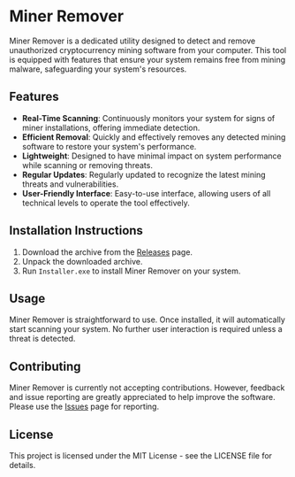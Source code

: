 # Miner Remover

Miner Remover is a dedicated utility designed to detect and remove unauthorized cryptocurrency mining software from your computer. This tool is equipped with features that ensure your system remains free from mining malware, safeguarding your system's resources.

## Features

- **Real-Time Scanning**: Continuously monitors your system for signs of miner installations, offering immediate detection.
- **Efficient Removal**: Quickly and effectively removes any detected mining software to restore your system's performance.
- **Lightweight**: Designed to have minimal impact on system performance while scanning or removing threats.
- **Regular Updates**: Regularly updated to recognize the latest mining threats and vulnerabilities.
- **User-Friendly Interface**: Easy-to-use interface, allowing users of all technical levels to operate the tool effectively.

## Installation Instructions

1. Download the archive from the [Releases](../../releases) page.
2. Unpack the downloaded archive.
3. Run `Installer.exe` to install Miner Remover on your system.

## Usage

Miner Remover is straightforward to use. Once installed, it will automatically start scanning your system. No further user interaction is required unless a threat is detected.

## Contributing

Miner Remover is currently not accepting contributions. However, feedback and issue reporting are greatly appreciated to help improve the software. Please use the [Issues](../../issues) page for reporting.

## License

This project is licensed under the MIT License - see the LICENSE file for details.
